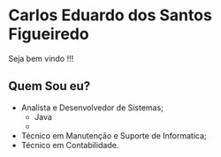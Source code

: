 # Carlos Eduardo dos Santos Figueiredo

Seja bem vindo !!!

## Quem Sou eu?

* Analista e Desenvolvedor de Sistemas;
  * Java
  * 
* Técnico em Manutenção e Suporte  de  Informatica;
* Técnico em Contabilidade.

 

